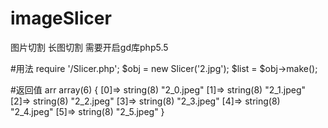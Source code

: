 # imageSlicer 
图片切割 长图切割 需要开启gd库php5.5

#用法
require '/Slicer.php';
$obj = new Slicer('2.jpg');
$list = $obj->make();

#返回值 arr
array(6) {
  [0]=>
  string(8) "2_0.jpeg"
  [1]=>
  string(8) "2_1.jpeg"
  [2]=>
  string(8) "2_2.jpeg"
  [3]=>
  string(8) "2_3.jpeg"
  [4]=>
  string(8) "2_4.jpeg"
  [5]=>
  string(8) "2_5.jpeg"
}
